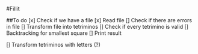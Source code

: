 #Fillit

##To do
[x] Check if we have a file
[x] Read file
[] Check if there are errors in file
[] Transform file into tetriminos
[] Check if every tetrimino is valid
[] Backtracking for smallest square
[] Print result

[] Transform tetriminos with letters (?)
